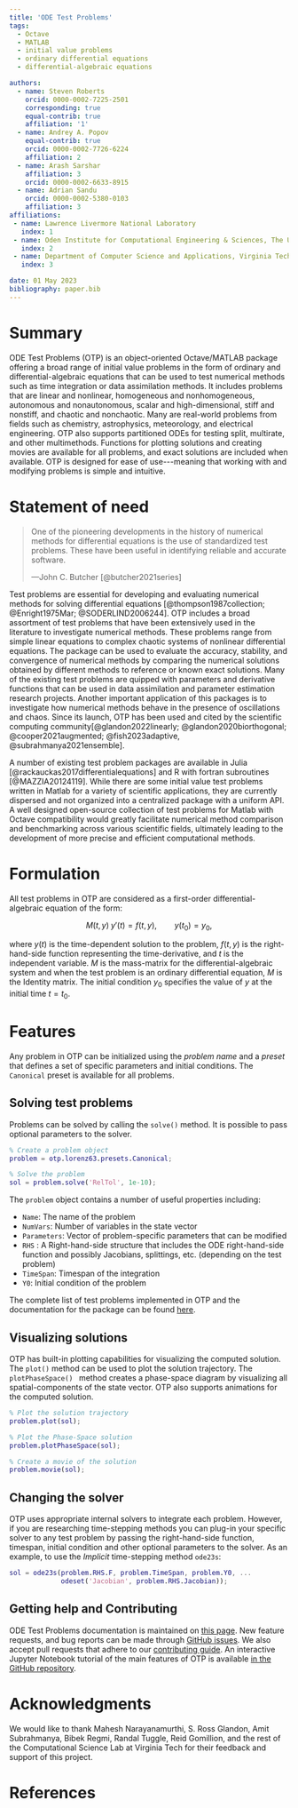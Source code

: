 ```yaml
---
title: 'ODE Test Problems'
tags:
  - Octave
  - MATLAB
  - initial value problems
  - ordinary differential equations
  - differential-algebraic equations

authors:
  - name: Steven Roberts
    orcid: 0000-0002-7225-2501
    corresponding: true
    equal-contrib: true
    affiliation: '1'
  - name: Andrey A. Popov
    equal-contrib: true
    orcid: 0000-0002-7726-6224
    affiliation: 2
  - name: Arash Sarshar
    affiliation: 3
    orcid: 0000-0002-6633-8915
  - name: Adrian Sandu
    orcid: 0000-0002-5380-0103
    affiliation: 3
affiliations:
 - name: Lawrence Livermore National Laboratory
   index: 1
 - name: Oden Institute for Computational Engineering & Sciences, The University of Texas at Austin
   index: 2
 - name: Department of Computer Science and Applications, Virginia Tech
   index: 3

date: 01 May 2023
bibliography: paper.bib
---
```


# Summary

ODE Test Problems (OTP) is an object-oriented Octave/MATLAB package offering a broad range of initial value problems in the form of ordinary and differential-algebraic equations that can be used to test numerical methods such as time integration or data assimilation methods.  It includes problems that are linear and nonlinear, homogeneous and nonhomogeneous, autonomous and nonautonomous, scalar and high-dimensional, stiff and nonstiff, and chaotic and nonchaotic.  Many are real-world problems from fields such as chemistry, astrophysics, meteorology, and electrical engineering.  OTP also supports partitioned ODEs for testing split, multirate, and other multimethods.  Functions for plotting solutions and creating movies are available for all problems, and exact solutions are included when available. OTP is designed for ease of use---meaning that working with and modifying problems is simple and intuitive.

# Statement of need

> One of the pioneering developments in the history of numerical methods for differential equations is the use of standardized test problems. These have been useful in identifying reliable and accurate software.
>
> —John C. Butcher [@butcher2021series]

Test problems are essential for developing and evaluating numerical methods for solving differential equations [@thompson1987collection; @Enright1975Mar; @SODERLIND2006244]. OTP includes a broad assortment of test problems that have been extensively used in the literature to investigate numerical methods. These problems range from simple linear equations to complex chaotic systems of nonlinear differential equations. The package can be used to evaluate the accuracy, stability, and convergence of numerical methods by comparing the numerical solutions obtained by different methods to reference or known exact solutions. Many of the existing test problems are quipped with parameters and derivative functions that can be used in data assimilation and parameter estimation research projects. Another important application of this packages is to investigate how numerical methods behave in the presence of oscillations and chaos. Since its launch, OTP has been used and cited by the scientific computing community[@glandon2022linearly; @glandon2020biorthogonal; @cooper2021augmented; @fish2023adaptive, @subrahmanya2021ensemble].

A number of existing test problem packages are available in Julia [@rackauckas2017differentialequations] and R with fortran subroutines [@MAZZIA20124119].  While there are some initial value test problems written in Matlab for a variety of scientific applications, they are currently dispersed and not organized into a centralized package with a uniform API.  A well designed open-source collection of test problems for Matlab with Octave compatibility would greatly facilitate numerical method comparison and benchmarking across various scientific fields, ultimately leading to the development of more precise and efficient computational methods.

# Formulation

All test problems in OTP are considered as a first-order differential-algebraic equation of the form:

$$
  M(t, y)\;y'(t) = f(t, y), \qquad
  y(t_0) = y_0,
$$

where $y(t)$ is the time-dependent solution to the problem, $f(t, y)$ is the right-hand-side function representing the time-derivative, and $t$ is the independent variable. $M$ is the mass-matrix for the differential-algebraic system and when the test problem is an ordinary differential equation, $M$ is the Identity matrix. The initial condition $y_0$ specifies the value of $y$ at the initial time $t = t_0$.


# Features

Any problem in OTP can be initialized using the *problem name* and a *preset* that defines a set of specific parameters and initial conditions. The `Canonical` preset is available for all problems. 

## Solving test problems

Problems can be solved by calling the `solve()` method. It is possible to pass optional parameters to the solver.

```Matlab
% Create a problem object
problem = otp.lorenz63.presets.Canonical;

% Solve the problem
sol = problem.solve('RelTol', 1e-10);
```

The `problem` object contains a number of useful properties including:

* `Name`: The name of the problem
* `NumVars`: Number of variables in the state vector
* `Parameters`: Vector of problem-specific parameters that can be modified 
* `RHS` : A Right-hand-side structure that includes the ODE right-hand-side function and possibly Jacobians, splittings, etc. (depending on the test problem)
* `TimeSpan`: Timespan of the integration
* `Y0`: Initial condition of the problem

The complete list of test problems implemented in OTP and the documentation for the package can be found [here](https://computationalsciencelaboratory.github.io/ODE-Test-Problems/).

## Visualizing solutions

OTP has built-in plotting capabilities for visualizing the computed solution. The `plot()` method can be used to plot the solution trajectory. The `plotPhaseSpace() ` method creates a phase-space diagram by visualizing all spatial-components of the state vector. OTP also supports animations for the computed solution. 

```Matlab
% Plot the solution trajectory
problem.plot(sol);

% Plot the Phase-Space solution 
problem.plotPhaseSpace(sol);

% Create a movie of the solution 
problem.movie(sol);
```


## Changing the solver

OTP uses appropriate internal solvers to integrate each problem. However, if you are researching time-stepping methods you can plug-in your specific solver to any test problem by passing the right-hand-side function, timespan, initial condition and other optional parameters to the solver. As an example, to use the *Implicit* time-stepping method `ode23s`:

```Matlab
sol = ode23s(problem.RHS.F, problem.TimeSpan, problem.Y0, ...
             odeset('Jacobian', problem.RHS.Jacobian));
```

## Getting help and Contributing

ODE Test Problems documentation is maintained on [this page](https://computationalsciencelaboratory.github.io/ODE-Test-Problems).  New feature requests, and bug reports can be made through 
[GitHub issues](https://github.com/ComputationalScienceLaboratory/ODE-Test-Problems/issues).
We also accept pull requests that adhere to our
[contributing guide](https://github.com/ComputationalScienceLaboratory/ODE-Test-Problems/blob/master/docs/contrib.rst). An interactive Jupyter Notebook tutorial of the main features of OTP is available [in the GitHub repository](https://github.com/ComputationalScienceLaboratory/ODE-Test-Problems/tree/master/notebooks).

# Acknowledgments

We would like to thank Mahesh Narayanamurthi, S. Ross Glandon, Amit Subrahmanya, Bibek Regmi, Randal Tuggle, Reid Gomillion, and the rest of the Computational Science Lab at Virginia Tech for their feedback and support of this project.

# References

